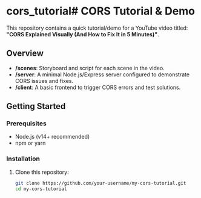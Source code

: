 # cors_tutorial# CORS Tutorial & Demo
This repository contains a quick tutorial/demo for a YouTube video titled:
**"CORS Explained Visually (And How to Fix It in 5 Minutes)"**.

## Overview
- **/scenes**: Storyboard and script for each scene in the video.
- **/server**: A minimal Node.js/Express server configured to demonstrate CORS issues and fixes.
- **/client**: A basic frontend to trigger CORS errors and test solutions.

## Getting Started

### Prerequisites
- Node.js (v14+ recommended)
- npm or yarn

### Installation
1. Clone this repository:
   ```bash
   git clone https://github.com/your-username/my-cors-tutorial.git
   cd my-cors-tutorial
